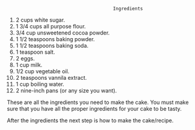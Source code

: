                                            Ingredients

1) 2 cups white sugar.
2) 1 3/4 cups all purpose flour.
3) 3/4 cup unsweetened cocoa powder.
4) 1 1/2 teaspoons baking powder.
5) 1 1/2 teaspoons baking soda.
6) 1 teaspoon salt.
7) 2 eggs.
8) 1 cup milk.
9) 1/2 cup vegetable oil.
10) 2 teaspoons vannila extract.
11) 1 cup boiling water. 
12) 2 nine-inch pans (or any size you want).

   These are all the ingredients you need to make the cake. You must make sure that you have all the proper ingredients for your cake to be tasty. 

   After the ingredients the next step is how to make the cake/recipe.